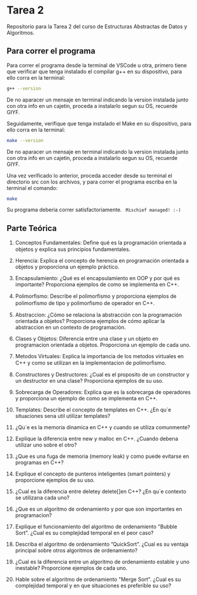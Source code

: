 # Tarea 2
Repositorio para la Tarea 2 del curso de Estructuras Abstractas de Datos y Algoritmos.


## Para correr el programa

Para correr el programa desde la terminal de VSCode u otra, primero tiene que verificar que tenga instalado el compilar g++ en su dispositivo, para ello corra en la terminal:

```bash
g++ --version
```

De no aparacer un mensaje en terminal indicando la version instalada junto con otra info en un cajetin, proceda a instalarlo segun su OS, recuerde GIYF.

Seguidamente, verifique que tenga instalado el Make en su dispositivo, para ello corra en la terminal:

```bash
make --version
```

De no aparacer un mensaje en terminal indicando la version instalada junto con otra info en un cajetin, proceda a instalarlo segun su OS, recuerde GIYF.

Una vez verificado lo anterior, proceda acceder desde su terminal el directorio src con los archivos, y para correr el programa escriba en la terminal el comando:

```bash
make 
```

Su programa deberia correr satisfactoriamente. ``` Mischief managed! :-)```


## Parte Teórica 

1. Conceptos Fundamentales: Deﬁne qué es la programación orientada a objetos y explica sus principios fundamentales.



2. Herencia: Explica el concepto de herencia en programación orientada a objetos y proporciona un ejemplo práctico.



3. Encapsulamiento: ¿Qué es el encapsulamiento en OOP y por qué es importante?
Proporciona ejemplos de como se implementa en C++.



4. Polimorﬁsmo: Describe el polimorﬁsmo y proporciona ejemplos de polimorﬁsmo de tipo y polimorﬁsmo de operador en C++.


 
5. Abstraccion: ¿Cómo se relaciona la abstracción con la programación orientada a objetos? Proporciona ejemplos de cómo aplicar la abstraccion en un contexto de programación.


 
6. Clases y Objetos: Diferencia entre una clase y un objeto en programacion orientada a objetos. Proporciona un ejemplo de cada uno.


 
7. Metodos Virtuales: Explica la importancia de los metodos virtuales en C++ y como se utilizan en la implementacion de polimorﬁsmo.


 
8. Constructores y Destructores: ¿Cual es el proposito de un constructor y un destructor en una clase? Proporciona ejemplos de su uso.


 
9. Sobrecarga de Operadores: Explica que es la sobrecarga de operadores y proporciona un ejemplo de como se implementa en C++.


 
10. Templates: Describe el concepto de templates en C++. ¿En qu´e situaciones serıa util utilizar templates?


 
11. ¿Qu´e es la memoria dinamica en C++ y cuando se utiliza comunmente?


 
12. Explique la diferencia entre new y malloc en C++. ¿Cuando deberıa utilizar uno sobre el otro?


 
13. ¿Que es una fuga de memoria (memory leak) y como puede evitarse en programas en C++?


 
14. Explique el concepto de punteros inteligentes (smart pointers) y proporcione ejemplos de su uso.


 
15. ¿Cual es la diferencia entre deletey delete[]en C++? ¿En qu´e contexto se utilizarıa cada uno?


 
16. ¿Que es un algoritmo de ordenamiento y por que son importantes en programacion?


 
 17. Explique el funcionamiento del algoritmo de ordenamiento "Bubble Sort". ¿Cual es su complejidad temporal en el peor caso?


 
18. Describa el algoritmo de ordenamiento ”QuickSort”. ¿Cual es su ventaja principal sobre otros algoritmos de ordenamiento?


 
19. ¿Cual es la diferencia entre un algoritmo de ordenamiento estable y uno inestable?
Proporcione ejemplos de cada uno.


 
20. Hable sobre el algoritmo de ordenamiento "Merge Sort". ¿Cual es su complejidad temporal y en que situaciones es preferible su uso?


 